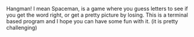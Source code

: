 Hangman! I mean Spaceman, is a game where you guess letters to see if you get the word right, or get a pretty picture by losing. This is a terminal based program and I hope you can have some fun with it. (it is pretty challenging)